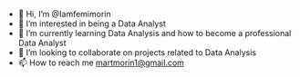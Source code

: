 - 👋 Hi, I’m @Iamfemimorin
- 👀 I’m interested in being a Data Analyst
- 🌱 I’m currently learning Data Analysis and how to become a professional Data Analyst
- 💞️ I’m looking to collaborate on projects related to Data Analysis 
- 📫 How to reach me martmorin1@gmail.com

<!---
Iamfemimorin/Iamfemimorin is a ✨ special ✨ repository because its `README.md` (this file) appears on your GitHub profile.
You can click the Preview link to take a look at your changes.
--->
